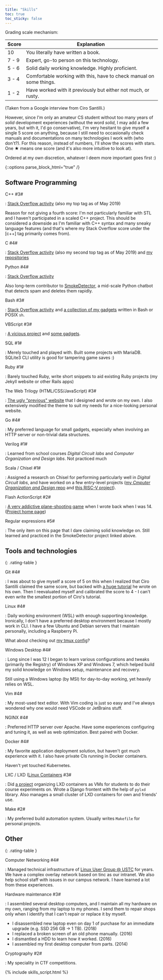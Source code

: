 ```yaml
---
title: "Skills"
toc: true
toc_sticky: false
---
```


Grading scale mechanism:

| Score | Explanation |
| ----- | ----------- |
|  10   | You literally have written a book. |
| 7 - 9 | Expert, go-to person on this technology. |
| 5 - 6 | Solid daily working knowledge. Highly proficient. |
| 3 - 4 | Comfortable working with this, have to check manual on some things. |
| 1 - 2 | Have worked with it previously but either not much, or rusty. |

(Taken from a Google interview from Ciro Santilli.)

However, since I'm only an amateur CS student without too many years of *solid* development experiences
(without the word *solid*, I may add a few years, but with it, I'd go conservative),
I'm very hesitant to give myself a single 5 score on anything,
because I still need to occasionally check manuals and documentations on many technologies I work with (who don't?).
For this reason, instead of numbers, I'll show the scores with stars.
One ★ means one score (and it's also more intuitive to look at).

Ordered at my own discretion, whatever I deem more important goes first :)

{::options parse_block_html="true" /}

## Software Programming

<dl class="rating-table">
C++ #3#

: [Stack Overflow activity](https://stackoverflow.com/search?q=user%3A5958455+%5Bc%2B%2B%5D) (also my top tag as of May 2019)

  Reason for not giving a fourth score: I'm not particularly familiar with STL and I haven't participated in a scaled C++ project. This should be considered a downside as I'm familiar with C++ syntax and many sneaky language features (and that's where my Stack Overflow score under the \[c++\] tag primarily comes from).

C #4#

: [Stack Overflow activity](https://stackoverflow.com/search?q=user%3A5958455+%5Bc%5D) (also my second top tag as of May 2019) and [my <i class="fab fa-github"></i> repositories](https://github.com/search?utf8=%E2%9C%93&q=user%3AiBug+language%3Ac)

Python #4#

: [Stack Overflow activity](https://stackoverflow.com/search?q=user%3A5958455+%5Bpython%5D)

  Also long-term contributor to [SmokeDetector](https://github.com/Charcoal-SE/SmokeDetector), a mid-scale Python chatbot that detects spam and deletes them rapidly.

Bash #3#

: [Stack Overflow activity](https://stackoverflow.com/search?q=user%3A5958455+%5Bbash%5D) and [a collection of my gadgets](https://github.com/iBug/shGadgets) written in Bash or POSIX `sh`.

VBScript #3#

: [A vicious project](https://github.com/iBug/Vira-2) and [some gadgets](https://github.com/iBug/vbsGadgets).

SQL #1#

: Merely touched and played with. Built some projects with MariaDB. SQLite3 CLI utility is good for tampering game saves :)

Ruby #1#

: Barely touched Ruby, write short snippets to aid existing Ruby projects (my Jekyll website or other Rails apps)

The Web Trilogy (HTML/CSS/JavaScript) #3#

: [The ugly "previous" website](https://classic.ibugone.com) that I designed and wrote on my own. I also extensively modified the theme to suit my needs for a nice-looking personal website.

Go #4#

: My preferred language for small gadgets, especially when involving an HTTP server or non-trivial data structures.

Verilog #1#

: Learned from school courses *Digital Circuit labs* and *Computer Organization and Design labs*. Not practiced much

Scala / Chisel #1#

: Assigned a research on Chisel for performing particularly well in *Digital Circuit labs*, and have worked on a few entry-level projects ([my *Cmputer Organization and Design* <i class="fab fa-github"></i> repo](https://github.com/iBug/COD-2019) and [this RISC-V project](https://github.com/iBug/USTC-RV-Chisel)).

Flash ActionScript #2#

: [A very addictive plane-shooting game](https://github.com/iBug/SpaceRider) when I wrote back when I was 14. ([Project home page](/projects/SpaceRider))

Regular expressions #5#

: The only item on this page that I dare claiming solid knowledge on. Still learned and practiced in the SmokeDetector project linked above.

## Tools and technologies

{: .rating-table }

Git #4#

: I was about to give myself a score of 5 on this when I realized that Ciro Santilli claimed the same score, but backed with [a huge tutorial](https://www.cirosantilli.com/git-tutorial/) he wrote on his own.
Then I reevaluated myself and calibrated the score to 4 - I can't even write the smallest portion of Ciro's tutorial.

Linux #4#

: Daily working environment (WSL) with enough supporting knowledge. Ironically, I don't have a preferred desktop environment because I mostly work in CLI. I have a few Ubuntu and Debian servers that I maintain personally, including a <i class="fab fa-raspberry-pi"></i> Raspberry Pi.

  What about checking out [my tmux config](https://ibug.github.io/ext/conf/tmux.conf)?

Windows Desktop #4#

: Long since I was 12 I began to learn various configurations and tweaks (primarily the Registry) of Windows XP and Windows 7, which helped build my solid knowledge on Windows setup, maintenance and recovery.

  Still using a Windows laptop (by MSI) for day-to-day working, yet heavily relies on WSL.

Vim #4#

: My most-used text editor. With Vim coding is just so easy and I've always wondered why one would need VSCode or JetBrains stuff.

NGINX #4#

: Preferred HTTP server over Apache. Have some experiences configuring and tuning it, as well as web optimization. Best paired with Docker.

Docker #4#

: My favorite application deployment solution, but haven't got much experience with it. I also have private CIs running in Docker containers.

  Haven't yet touched Kubernetes.

LXC / LXD ([Linux Containers](https://linuxcontainers.org/) #3#

: Did [a project](/project/vlab) organizing LXD containers as VMs for students to do their course experiments on. Wrote a Django frontent with the help of `pylxd` library. Also manages a small cluster of LXD containers for own and friends' use.

Make #2#

: My preferred build automation system. Usually writes `Makefile` for personal projects.

## Other

{: .rating-table }

Computer Networking #4#

: Managed technical infrastructure of [Linux User Group @ USTC](https://lug.ustc.edu.cn/) for years. We have a complex overlay network based on tinc as our intranet. We also help school staff with issues in our campus network. I have learned a lot from these experiences.

Hardware maintenance #3#

: I assembled several desktop computers, and I maintain all my hardware on my own, ranging from my laptop to my phones. I send them to repair shops only when I identify that I can't repair or replace it by myself.

  - I disassembled new laptop even on day 1 of purchase for an immediate upgrade (e.g. SSD 256 GB → 1 TB). (2018)
  - I replaced a broken screen of an old phone manually. (2016)
  - I dismantled a HDD to learn how it worked. (2016)
  - I assembled my first desktop computer from parts. (2014)

Cryptography #2#

: My speciality in CTF competitions.

<!-- Working around kramdown not recognizing &star; and &starf; -->
<!-- Moved, focus on content in this file -->
{% include skills_script.html %}
